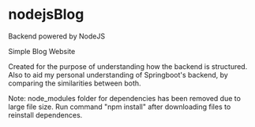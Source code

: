 # nodejsBlog
Backend powered by NodeJS

Simple Blog Website

Created for the purpose of understanding how the backend is structured.
Also to aid my personal understanding of Springboot's backend, by comparing the similarities between both.

Note: node_modules folder for dependencies has been removed due to large file size.
Run command "npm install" after downloading files to reinstall dependences.
